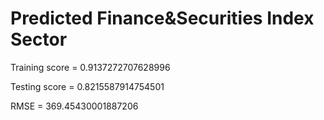 # Predicted Finance&Securities Index Sector
Training score = 0.9137272707628996

Testing score = 0.8215587914754501

RMSE = 369.45430001887206
